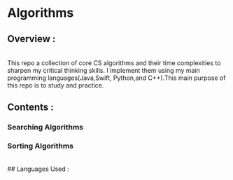 # Algorithms</br>

## Overview : 
</br>
This repo a collection of core CS algorithms and their time complexities to sharpen my critical thinking skills. I implement them using my main programming languages(Java,Swift, Python,and C++).This main purpose of this repo is to study and practice.

## Contents : </br>

### Searching Algorithms

### Sorting Algorithms

</br>
## Languages Used : 


